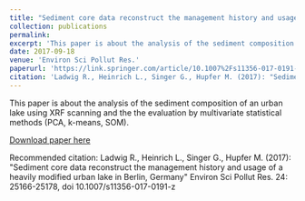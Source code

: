 ```yaml
---
title: "Sediment core data reconstruct the management history and usage of a heavily modified urban lake in Berlin, Germany"
collection: publications
permalink: 
excerpt: 'This paper is about the analysis of the sediment composition of an urban lake using XRF scanning and the the evaluation by multivariate statistical methods (PCA, k-means, SOM).'
date: 2017-09-18
venue: 'Environ Sci Pollut Res.'
paperurl: 'https://link.springer.com/article/10.1007%2Fs11356-017-0191-z'
citation: 'Ladwig R., Heinrich L., Singer G., Hupfer M. (2017): "Sediment core data reconstruct the management history and usage of a heavily modified urban lake in Berlin, Germany" Environ Sci Pollut Res. 24: 25166-25178, doi 10.1007/s11356-017-0191-z'
---
```

This paper is about the analysis of the sediment composition of an urban lake using XRF scanning and the the evaluation by multivariate statistical methods (PCA, k-means, SOM).

[Download paper here](http://academicpages.github.io/files/paper1.pdf)

Recommended citation: Ladwig R., Heinrich L., Singer G., Hupfer M. (2017): "Sediment core data reconstruct the management history and usage of a heavily modified urban lake in Berlin, Germany" Environ Sci Pollut Res. 24: 25166-25178, doi 10.1007/s11356-017-0191-z

